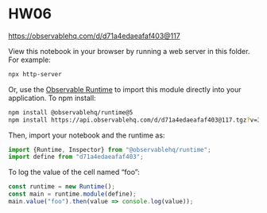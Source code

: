 # HW06

https://observablehq.com/d/d71a4edaeafaf403@117

View this notebook in your browser by running a web server in this folder. For
example:

~~~sh
npx http-server
~~~

Or, use the [Observable Runtime](https://github.com/observablehq/runtime) to
import this module directly into your application. To npm install:

~~~sh
npm install @observablehq/runtime@5
npm install https://api.observablehq.com/d/d71a4edaeafaf403@117.tgz?v=3
~~~

Then, import your notebook and the runtime as:

~~~js
import {Runtime, Inspector} from "@observablehq/runtime";
import define from "d71a4edaeafaf403";
~~~

To log the value of the cell named “foo”:

~~~js
const runtime = new Runtime();
const main = runtime.module(define);
main.value("foo").then(value => console.log(value));
~~~
